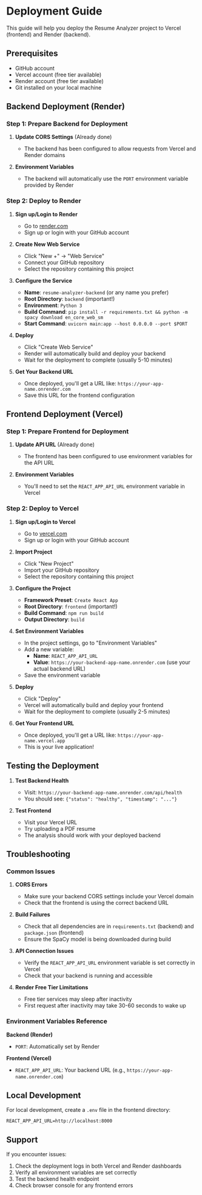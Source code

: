# Deployment Guide

This guide will help you deploy the Resume Analyzer project to Vercel (frontend) and Render (backend).

## Prerequisites

- GitHub account
- Vercel account (free tier available)
- Render account (free tier available)
- Git installed on your local machine

## Backend Deployment (Render)

### Step 1: Prepare Backend for Deployment

1. **Update CORS Settings** (Already done)
   - The backend has been configured to allow requests from Vercel and Render domains

2. **Environment Variables**
   - The backend will automatically use the `PORT` environment variable provided by Render

### Step 2: Deploy to Render

1. **Sign up/Login to Render**
   - Go to [render.com](https://render.com)
   - Sign up or login with your GitHub account

2. **Create New Web Service**
   - Click "New +" → "Web Service"
   - Connect your GitHub repository
   - Select the repository containing this project

3. **Configure the Service**
   - **Name**: `resume-analyzer-backend` (or any name you prefer)
   - **Root Directory**: `backend` (important!)
   - **Environment**: `Python 3`
   - **Build Command**: `pip install -r requirements.txt && python -m spacy download en_core_web_sm`
   - **Start Command**: `uvicorn main:app --host 0.0.0.0 --port $PORT`

4. **Deploy**
   - Click "Create Web Service"
   - Render will automatically build and deploy your backend
   - Wait for the deployment to complete (usually 5-10 minutes)

5. **Get Your Backend URL**
   - Once deployed, you'll get a URL like: `https://your-app-name.onrender.com`
   - Save this URL for the frontend configuration

## Frontend Deployment (Vercel)

### Step 1: Prepare Frontend for Deployment

1. **Update API URL** (Already done)
   - The frontend has been configured to use environment variables for the API URL

2. **Environment Variables**
   - You'll need to set the `REACT_APP_API_URL` environment variable in Vercel

### Step 2: Deploy to Vercel

1. **Sign up/Login to Vercel**
   - Go to [vercel.com](https://vercel.com)
   - Sign up or login with your GitHub account

2. **Import Project**
   - Click "New Project"
   - Import your GitHub repository
   - Select the repository containing this project

3. **Configure the Project**
   - **Framework Preset**: `Create React App`
   - **Root Directory**: `frontend` (important!)
   - **Build Command**: `npm run build`
   - **Output Directory**: `build`

4. **Set Environment Variables**
   - In the project settings, go to "Environment Variables"
   - Add a new variable:
     - **Name**: `REACT_APP_API_URL`
     - **Value**: `https://your-backend-app-name.onrender.com` (use your actual backend URL)
   - Save the environment variable

5. **Deploy**
   - Click "Deploy"
   - Vercel will automatically build and deploy your frontend
   - Wait for the deployment to complete (usually 2-5 minutes)

6. **Get Your Frontend URL**
   - Once deployed, you'll get a URL like: `https://your-app-name.vercel.app`
   - This is your live application!

## Testing the Deployment

1. **Test Backend Health**
   - Visit: `https://your-backend-app-name.onrender.com/api/health`
   - You should see: `{"status": "healthy", "timestamp": "..."}`

2. **Test Frontend**
   - Visit your Vercel URL
   - Try uploading a PDF resume
   - The analysis should work with your deployed backend

## Troubleshooting

### Common Issues

1. **CORS Errors**
   - Make sure your backend CORS settings include your Vercel domain
   - Check that the frontend is using the correct backend URL

2. **Build Failures**
   - Check that all dependencies are in `requirements.txt` (backend) and `package.json` (frontend)
   - Ensure the SpaCy model is being downloaded during build

3. **API Connection Issues**
   - Verify the `REACT_APP_API_URL` environment variable is set correctly in Vercel
   - Check that your backend is running and accessible

4. **Render Free Tier Limitations**
   - Free tier services may sleep after inactivity
   - First request after inactivity may take 30-60 seconds to wake up

### Environment Variables Reference

**Backend (Render)**
- `PORT`: Automatically set by Render

**Frontend (Vercel)**
- `REACT_APP_API_URL`: Your backend URL (e.g., `https://your-app-name.onrender.com`)

## Local Development

For local development, create a `.env` file in the frontend directory:

```
REACT_APP_API_URL=http://localhost:8000
```

## Support

If you encounter issues:
1. Check the deployment logs in both Vercel and Render dashboards
2. Verify all environment variables are set correctly
3. Test the backend health endpoint
4. Check browser console for any frontend errors 
